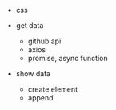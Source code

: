 - css

- get data

  - github api
  - axios
  - promise, async function

- show data
  - create element
  - append
